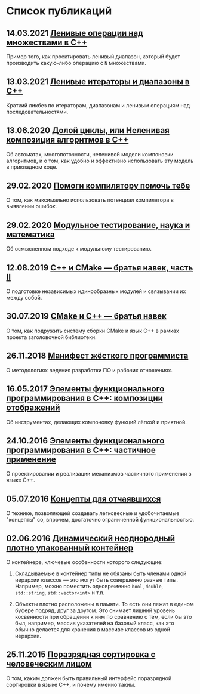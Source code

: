 Список публикаций
=================

## 14.03.2021 [Ленивые операции над множествами в C++](lazy-range-operations/lazy-range-operations.md)

Пример того, как проектировать ленивый диапазон, который будет производить какую-либо операцию с `N` множествами.

## 13.03.2021 [Ленивые итераторы и диапазоны в C++](lazy-iterators-and-ranges/lazy-iterators-and-ranges.md)

Краткий ликбез по итераторам, диапазонам и ленивым операциям над последовательностями.

## 13.06.2020 [Долой циклы, или Неленивая композиция алгоритмов в C++](down-with-loops/down-with-loops.md)

Об автоматах, многопоточности, неленивой модели компоновки алгоритмов, и о том, как удобно и эффективно использовать эту модель в прикладном коде.

## 29.02.2020 [Помоги компилятору помочь тебе](help-the-compiler-help-you/help-the-compiler-help-you.md)

О том, как максимально использовать потенциал компилятора в выявлении ошибок.

## 29.02.2020 [Модульное тестирование, наука и математика](unit-testing-science-and-math/unit-testing-science-and-math.md)

Об осмысленном подходе к модульному тестированию.

## 12.08.2019 [C++ и CMake — братья навек, часть II](cmake-and-cpp-friendship-forever/cmake-and-cpp-friendship-forever-part-ii.md)

О подготовке независимых идинообразных модулей и связывании их между собой.

## 30.07.2019 [CMake и C++ — братья навек](cmake-and-cpp-friendship-forever/cmake-and-cpp-friendship-forever.md)

О том, как подружить систему сборки CMake и язык C++ в рамках проекта заголовочной библиотеки.

## 26.11.2018 [Манифест жёсткого программиста](solid-manifesto/solid-manifesto.md)

О методологиях ведения разработки ПО и рабочих отношениях.

## 16.05.2017 [Элементы функционального программирования в C++: композиции отображений](eofp-compositions/eofp-compositions.md)

Об инструментах, делающих компоновку функций лёгкой и приятной.

## 24.10.2016 [Элементы функционального программирования в C++: частичное применение](eofp-partial-application/eofp-partial-application.md)

О проектировании и реализации механизмов частичного применения в языке C++.

## 05.07.2016 [Концепты для отчаявшихся](concepts-for-despaired/concepts-for-despaired.md)

О технике, позволяющей создавать легковесные и удобочитаемые "концепты" со, впрочем, достаточно ограниченной функциональностью.

## 02.06.2016 [Динамический неоднородный плотно упакованный контейнер](dynamic-tuple/dynamic-tuple.md)

О контейнере, ключевые особенности которого следующие:

1.  Складываемые в контейнер типы не обязаны быть членами одной иерархии классов — это могут быть совершенно разные типы. Например, можно поместить одновременно `bool`, `double`, `std::string`, `std::vector<int>` и т.п.

2.  Объекты плотно расположены в памяти. То есть они лежат в едином буфере подряд, друг за другом. Это снимает лишний уровень косвенности при обращении к ним по сравнению с тем, если бы это был, например, массив указателей на базовый класс, как это обычно делается для хранения в массиве классов из одной иерархии.

## 25.11.2015 [Поразрядная сортировка с человеческим лицом](radix-sort-with-human-face/radix-sort-with-human-face.md)

О том, каким должен быть правильный интерфейс поразрядной сортировки в языке C++, и почему именно таким.
